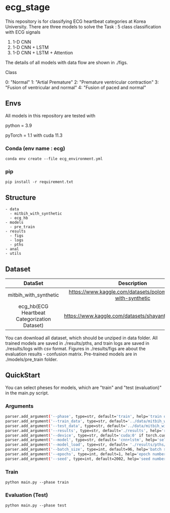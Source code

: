 # ecg_stage

This repository is for classifying ECG heartbeat categories at Korea University.
There are three models to solve the Task : 5 class classification with ECG signals


1. 1-D CNN 
2. 1-D CNN + LSTM 
3. 1-D CNN + LSTM + Attention 

The details of all models with data flow are shown in ./figs.

Class

0: "Normal"
1: "Artial Premature"
2: "Premature ventricular contraction"
3: "Fusion of ventricular and normal"
4: "Fusion of paced and normal"


## Envs

All models in this repository are tested with

python = 3.9

pyTorch = 1.1 with cuda 11.3

### Conda (env name : ecg)

```
conda env create --file ecg_environment.yml

```


### pip 

```
pip install -r requirement.txt
```

## Structure

```
- data
  - mitbih_with_synthetic
  - ecg_hb
- models
  - pre_train
- results
  - figs
  - logs
  - pths
- anal
- utils

```
## Dataset
| DataSet                                         | Description                                                        | 
| :--------------------------------------------:  | :----------------------------------------------------------------: | 
| mitbih_with_synthetic                           | https://www.kaggle.com/datasets/polomarco/mitbih-with-synthetic    | 
| ecg_hb(ECG Heartbeat Categorization Dataset)    | https://www.kaggle.com/datasets/shayanfazeli/heartbeat             | 

You can download all dataset, which should be unziped in data folder.
All trained models are saved in ./results/pths, and train logs are saved in ./results/logs with csv format. 
Figures in ./results/figs are about the evaluation results - confusion matrix.
Pre-trained models are in ./models/pre_train folder. 
## QuickStart

You can select pheses for models, which are "train" and "test (evaluation)" in the main.py script.

### Arguments

```bash
parser.add_argument('--phase', type=str, default='train', help='train or test')
parser.add_argument('--train_data', type=str, default='../data/mitbih_with_synthetic/mitbih_with_syntetic_train.csv',  help='train csv path')
parser.add_argument('--test_data', type=str, default='../data/mitbih_with_synthetic/mitbih_with_syntetic_test.csv', help='test csv path')
parser.add_argument('--results', type=str, default='./results', help='results path')
parser.add_argument('--device', type=str, default='cuda:0' if torch.cuda.is_available() else 'cpu' , help='GPU or CPU') 
parser.add_argument('--model', type=str, default= 'cnn+lstm', help='select the models : cnn, cnn+lstm, cnn+lstm+attn ')
parser.add_argument('--model_load', type=str, default= './results/pths/best_cnn_model_epoch4.pth', help='train model path')
parser.add_argument('--batch_size', type=int, default=96, help='batch size')
parser.add_argument('--epochs', type=int, default=1, help='epoch number')
parser.add_argument('--seed', type=int, default=2002, help='seed number')

```

### Train 
```
python main.py --phase train

```
### Evaluation (Test)
```
python main.py --phase test

```